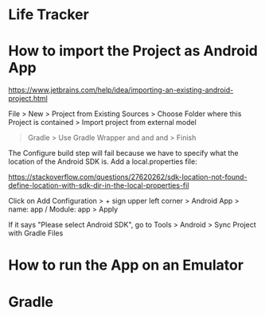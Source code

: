# Life Tracker

# How to import the Project as Android App

https://www.jetbrains.com/help/idea/importing-an-existing-android-project.html

File > New > Project from Existing Sources > Choose Folder where this Project is contained > Import project from external model
> Gradle > Use Gradle Wrapper and and and > Finish

The Configure build step will fail because we have to specify what the location of the Android SDK is. Add a local.properties file:

https://stackoverflow.com/questions/27620262/sdk-location-not-found-define-location-with-sdk-dir-in-the-local-properties-fil

Click on Add Configuration > + sign upper left corner > Android App > name: app / Module: app > Apply

If it says "Please select Android SDK", go to
Tools > Android > Sync Project with Gradle Files

# How to run the App on an Emulator

# Gradle